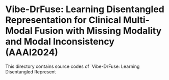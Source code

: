 # Vibe-DrFuse: Learning Disentangled Representation for Clinical Multi-Modal Fusion with Missing Modality and Modal Inconsistency (AAAI2024)
This directory contains source codes of `Vibe-DrFuse: Learning Disentangled Represent